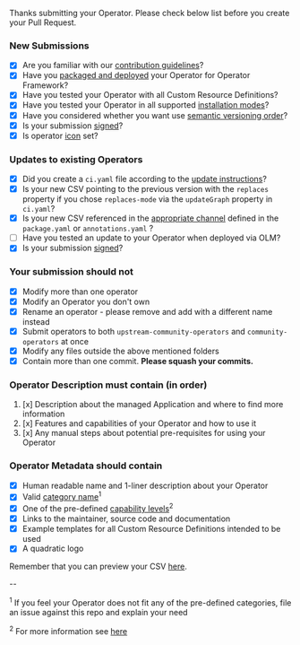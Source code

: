 Thanks submitting your Operator. Please check below list before you create your Pull Request.

### New Submissions

* [x] Are you familiar with our [contribution guidelines](https://github.com/operator-framework/community-operators/blob/master/docs/contributing-via-pr.md)?
* [x] Have you [packaged and deployed](https://github.com/operator-framework/community-operators/blob/master/docs/testing-operators.md) your Operator for Operator Framework?
* [x] Have you tested your Operator with all Custom Resource Definitions?
* [x] Have you tested your Operator in all supported [installation modes](https://github.com/operator-framework/operator-lifecycle-manager/blob/master/doc/design/building-your-csv.md#operator-metadata)?
* [x] Have you considered whether you want use [semantic versioning order](https://github.com/operator-framework/community-operators/blob/master/docs/operator-ci-yaml.md#semver-mode)?
* [x] Is your submission [signed](https://github.com/operator-framework/community-operators/blob/master/docs/contributing-prerequisites.md#sign-your-work)?
* [x] Is operator [icon](https://github.com/operator-framework/community-operators/blob/master/docs/packaging-operator.md#operator-icon) set?

### Updates to existing Operators

* [x] Did you create a `ci.yaml` file according to the [update instructions](https://github.com/operator-framework/community-operators/blob/master/docs/operator-ci-yaml.md)?
* [x] Is your new CSV pointing to the previous version with the `replaces` property if you chose `replaces-mode` via the `updateGraph` property in `ci.yaml`?
* [x] Is your new CSV referenced in the [appropriate channel](https://github.com/operator-framework/community-operators/blob/master/docs/packaging-operator.md#channels) defined in the `package.yaml` or `annotations.yaml` ?
* [ ] Have you tested an update to your Operator when deployed via OLM?
* [x] Is your submission [signed](https://github.com/operator-framework/community-operators/blob/master/docs/contributing-prerequisites.md#sign-your-work)?

### Your submission should not

* [x] Modify more than one operator
* [x] Modify an Operator you don't own
* [x] Rename an operator - please remove and add with a different name instead
* [x] Submit operators to both `upstream-community-operators` and `community-operators` at once
* [x] Modify any files outside the above mentioned folders
* [x] Contain more than one commit. **Please squash your commits.**

### Operator Description must contain (in order)

1. [x] Description about the managed Application and where to find more information
2. [x] Features and capabilities of your Operator and how to use it
3. [x] Any manual steps about potential pre-requisites for using your Operator

### Operator Metadata should contain

* [x] Human readable name and 1-liner description about your Operator
* [x] Valid [category name](https://github.com/operator-framework/community-operators/blob/master/docs/packaging-operator.md#categories)<sup>1</sup>
* [x] One of the pre-defined [capability levels](https://github.com/operator-framework/operator-courier/blob/4d1a25d2c8d52f7de6297ec18d8afd6521236aa2/operatorcourier/validate.py#L556)<sup>2</sup>
* [x] Links to the maintainer, source code and documentation
* [x] Example templates for all Custom Resource Definitions intended to be used
* [x] A quadratic logo

Remember that you can preview your CSV [here](https://operatorhub.io/preview).

--

<sup>1</sup> If you feel your Operator does not fit any of the pre-defined categories, file an issue against this repo and explain your need

<sup>2</sup> For more information see [here](https://sdk.operatorframework.io/docs/overview/#operator-capability-level)